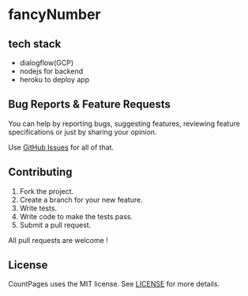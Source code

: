 # fancyNumber

## tech stack
- dialogflow(GCP)
- nodejs for backend
- heroku to deploy app

## Bug Reports & Feature Requests

You can help by reporting bugs, suggesting features, reviewing feature specifications or just by sharing your opinion.

Use [GitHub Issues](https://github.com/paperpanks/fancyNumber/issues) for all of that.

## Contributing

1. Fork the project.
2. Create a branch for your new feature.
3. Write tests.
4. Write code to make the tests pass.
5. Submit a pull request.

All pull requests are welcome !

## License

CountPages uses the MIT license. See [LICENSE](https://github.com/PAPERPANKS/fancyNumber/blob/master/LICENSE) for more details.

